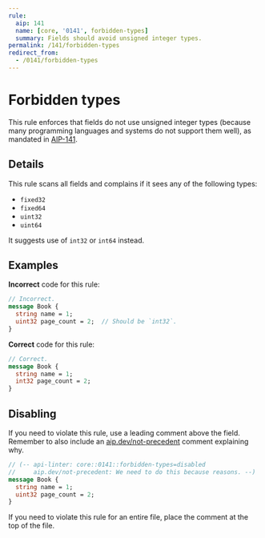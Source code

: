 ```yaml
---
rule:
  aip: 141
  name: [core, '0141', forbidden-types]
  summary: Fields should avoid unsigned integer types.
permalink: /141/forbidden-types
redirect_from:
  - /0141/forbidden-types
---
```


# Forbidden types

This rule enforces that fields do not use unsigned integer types (because many
programming languages and systems do not support them well), as mandated in
[AIP-141][].

## Details

This rule scans all fields and complains if it sees any of the following types:

- `fixed32`
- `fixed64`
- `uint32`
- `uint64`

It suggests use of `int32` or `int64` instead.

## Examples

**Incorrect** code for this rule:

```proto
// Incorrect.
message Book {
  string name = 1;
  uint32 page_count = 2;  // Should be `int32`.
}
```

**Correct** code for this rule:

```proto
// Correct.
message Book {
  string name = 1;
  int32 page_count = 2;
}
```

## Disabling

If you need to violate this rule, use a leading comment above the field.
Remember to also include an [aip.dev/not-precedent][] comment explaining why.

```proto
// (-- api-linter: core::0141::forbidden-types=disabled
//     aip.dev/not-precedent: We need to do this because reasons. --)
message Book {
  string name = 1;
  uint32 page_count = 2;
}
```

If you need to violate this rule for an entire file, place the comment at the
top of the file.

[aip-141]: https://aip.dev/141
[aip.dev/not-precedent]: https://aip.dev/not-precedent
